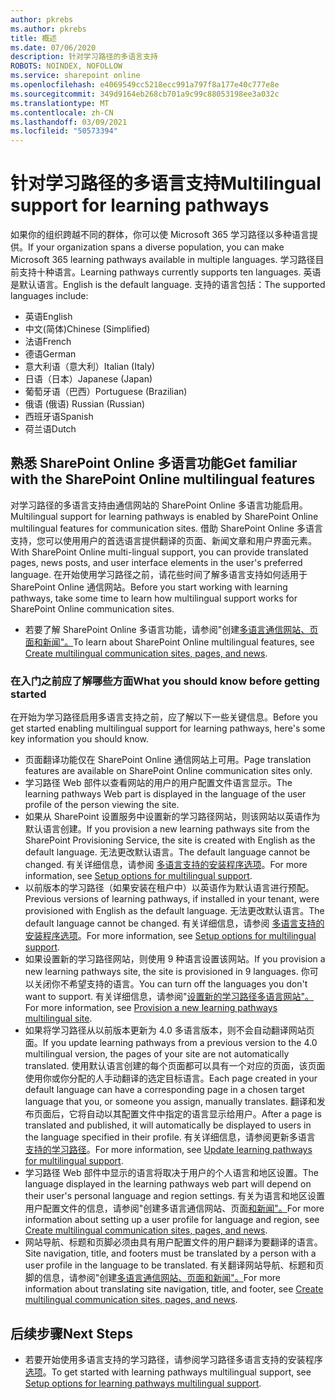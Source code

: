```yaml
---
author: pkrebs
ms.author: pkrebs
title: 概述
ms.date: 07/06/2020
description: 针对学习路径的多语言支持
ROBOTS: NOINDEX, NOFOLLOW
ms.service: sharepoint online
ms.openlocfilehash: e4069549cc5218ecc991a797f8a177e40c777e8e
ms.sourcegitcommit: 349d9164eb268cb701a9c99c88053198ee3a032c
ms.translationtype: MT
ms.contentlocale: zh-CN
ms.lasthandoff: 03/09/2021
ms.locfileid: "50573394"
---
```

# <a name="multilingual-support-for-learning-pathways"></a><span data-ttu-id="f8ef3-103">针对学习路径的多语言支持</span><span class="sxs-lookup"><span data-stu-id="f8ef3-103">Multilingual support for learning pathways</span></span>

<span data-ttu-id="f8ef3-104">如果你的组织跨越不同的群体，你可以使 Microsoft 365 学习路径以多种语言提供。</span><span class="sxs-lookup"><span data-stu-id="f8ef3-104">If your organization spans a diverse population, you can make Microsoft 365 learning pathways available in multiple languages.</span></span> <span data-ttu-id="f8ef3-105">学习路径目前支持十种语言。</span><span class="sxs-lookup"><span data-stu-id="f8ef3-105">Learning pathways currently supports ten languages.</span></span> <span data-ttu-id="f8ef3-106">英语是默认语言。</span><span class="sxs-lookup"><span data-stu-id="f8ef3-106">English is the default language.</span></span> <span data-ttu-id="f8ef3-107">支持的语言包括：</span><span class="sxs-lookup"><span data-stu-id="f8ef3-107">The supported languages include:</span></span>   

- <span data-ttu-id="f8ef3-108">英语</span><span class="sxs-lookup"><span data-stu-id="f8ef3-108">English</span></span>    
- <span data-ttu-id="f8ef3-109">中文(简体)</span><span class="sxs-lookup"><span data-stu-id="f8ef3-109">Chinese (Simplified)</span></span>
- <span data-ttu-id="f8ef3-110">法语</span><span class="sxs-lookup"><span data-stu-id="f8ef3-110">French</span></span>
- <span data-ttu-id="f8ef3-111">德语</span><span class="sxs-lookup"><span data-stu-id="f8ef3-111">German</span></span>
- <span data-ttu-id="f8ef3-112">意大利语（意大利）</span><span class="sxs-lookup"><span data-stu-id="f8ef3-112">Italian (Italy)</span></span>
- <span data-ttu-id="f8ef3-113">日语（日本）</span><span class="sxs-lookup"><span data-stu-id="f8ef3-113">Japanese (Japan)</span></span>
- <span data-ttu-id="f8ef3-114">葡萄牙语（巴西）</span><span class="sxs-lookup"><span data-stu-id="f8ef3-114">Portuguese (Brazilian)</span></span>
- <span data-ttu-id="f8ef3-115">俄语 (俄语) </span><span class="sxs-lookup"><span data-stu-id="f8ef3-115">Russian (Russian)</span></span>
- <span data-ttu-id="f8ef3-116">西班牙语</span><span class="sxs-lookup"><span data-stu-id="f8ef3-116">Spanish</span></span>
- <span data-ttu-id="f8ef3-117">荷兰语</span><span class="sxs-lookup"><span data-stu-id="f8ef3-117">Dutch</span></span>

## <a name="get-familiar-with-the-sharepoint-online-multilingual-features"></a><span data-ttu-id="f8ef3-118">熟悉 SharePoint Online 多语言功能</span><span class="sxs-lookup"><span data-stu-id="f8ef3-118">Get familiar with the SharePoint Online multilingual features</span></span>
<span data-ttu-id="f8ef3-119">对学习路径的多语言支持由通信网站的 SharePoint Online 多语言功能启用。</span><span class="sxs-lookup"><span data-stu-id="f8ef3-119">Multilingual support for learning pathways is enabled by SharePoint Online multilingual features for communication sites.</span></span>
<span data-ttu-id="f8ef3-120">借助 SharePoint Online 多语言支持，您可以使用用户的首选语言提供翻译的页面、新闻文章和用户界面元素。</span><span class="sxs-lookup"><span data-stu-id="f8ef3-120">With SharePoint Online multi-lingual support, you can provide translated pages, news posts, and user interface elements in the user's preferred language.</span></span> <span data-ttu-id="f8ef3-121">在开始使用学习路径之前，请花些时间了解多语言支持如何适用于 SharePoint Online 通信网站。</span><span class="sxs-lookup"><span data-stu-id="f8ef3-121">Before you start working with learning pathways, take some time to learn how multilingual support works for SharePoint Online communication sites.</span></span> 
- <span data-ttu-id="f8ef3-122">若要了解 SharePoint Online 多语言功能，请参阅"创建[多语言通信网站、页面和新闻"。](https://support.office.com/article/2bb7d610-5453-41c6-a0e8-6f40b3ed750c)</span><span class="sxs-lookup"><span data-stu-id="f8ef3-122">To learn about SharePoint Online multilingual features, see [Create multilingual communication sites, pages, and news](https://support.office.com/article/2bb7d610-5453-41c6-a0e8-6f40b3ed750c).</span></span> 

### <a name="what-you-should-know-before-getting-started"></a><span data-ttu-id="f8ef3-123">在入门之前应了解哪些方面</span><span class="sxs-lookup"><span data-stu-id="f8ef3-123">What you should know before getting started</span></span> 
<span data-ttu-id="f8ef3-124">在开始为学习路径启用多语言支持之前，应了解以下一些关键信息。</span><span class="sxs-lookup"><span data-stu-id="f8ef3-124">Before you get started enabling multilingual support for learning pathways, here's some key information you should know.</span></span> 

- <span data-ttu-id="f8ef3-125">页面翻译功能仅在 SharePoint Online 通信网站上可用。</span><span class="sxs-lookup"><span data-stu-id="f8ef3-125">Page translation features are available on SharePoint Online communication sites only.</span></span>
- <span data-ttu-id="f8ef3-126">学习路径 Web 部件以查看网站的用户的用户配置文件语言显示。</span><span class="sxs-lookup"><span data-stu-id="f8ef3-126">The learning pathways Web part is displayed in the language of the user profile of the person viewing the site.</span></span>   
- <span data-ttu-id="f8ef3-127">如果从 SharePoint 设置服务中设置新的学习路径网站，则该网站以英语作为默认语言创建。</span><span class="sxs-lookup"><span data-stu-id="f8ef3-127">If you provision a new learning pathways site from the SharePoint Provisioning Service, the site is created with English as the default language.</span></span> <span data-ttu-id="f8ef3-128">无法更改默认语言。</span><span class="sxs-lookup"><span data-stu-id="f8ef3-128">The default language cannot be changed.</span></span> <span data-ttu-id="f8ef3-129">有关详细信息，请参阅 [多语言支持的安装程序选项](https://docs.microsoft.com/office365/customlearning/custom_setupoptions_ml)。</span><span class="sxs-lookup"><span data-stu-id="f8ef3-129">For more information, see [Setup options for multilingual support](https://docs.microsoft.com/office365/customlearning/custom_setupoptions_ml).</span></span>
- <span data-ttu-id="f8ef3-130">以前版本的学习路径（如果安装在租户中）以英语作为默认语言进行预配。</span><span class="sxs-lookup"><span data-stu-id="f8ef3-130">Previous versions of learning pathways, if installed in your tenant, were provisioned with English as the default language.</span></span> <span data-ttu-id="f8ef3-131">无法更改默认语言。</span><span class="sxs-lookup"><span data-stu-id="f8ef3-131">The default language cannot be changed.</span></span> <span data-ttu-id="f8ef3-132">有关详细信息，请参阅 [多语言支持的安装程序选项](https://docs.microsoft.com/office365/customlearning/custom_setupoptions_ml)。</span><span class="sxs-lookup"><span data-stu-id="f8ef3-132">For more information, see [Setup options for multilingual support](https://docs.microsoft.com/office365/customlearning/custom_setupoptions_ml).</span></span>
- <span data-ttu-id="f8ef3-133">如果设置新的学习路径网站，则使用 9 种语言设置该网站。</span><span class="sxs-lookup"><span data-stu-id="f8ef3-133">If you provision a new learning pathways site, the site is provisioned in 9 languages.</span></span> <span data-ttu-id="f8ef3-134">你可以关闭你不希望支持的语言。</span><span class="sxs-lookup"><span data-stu-id="f8ef3-134">You can turn off the languages you don't want to support.</span></span> <span data-ttu-id="f8ef3-135">有关详细信息，请参阅"[设置新的学习路径多语言网站"。](https://docs.microsoft.com/office365/customlearning/custom_provision_ml)</span><span class="sxs-lookup"><span data-stu-id="f8ef3-135">For more information, see [Provision a new learning pathways multilingual site](https://docs.microsoft.com/office365/customlearning/custom_provision_ml).</span></span>  
- <span data-ttu-id="f8ef3-136">如果将学习路径从以前版本更新为 4.0 多语言版本，则不会自动翻译网站页面。</span><span class="sxs-lookup"><span data-stu-id="f8ef3-136">If you update learning pathways from a previous version to the 4.0 multilingual version, the pages of your site are not automatically translated.</span></span> <span data-ttu-id="f8ef3-137">使用默认语言创建的每个页面都可以具有一个对应的页面，该页面使用你或你分配的人手动翻译的选定目标语言。</span><span class="sxs-lookup"><span data-stu-id="f8ef3-137">Each page created in your default language can have a corresponding page in a chosen target language that you, or someone you assign, manually translates.</span></span> <span data-ttu-id="f8ef3-138">翻译和发布页面后，它将自动以其配置文件中指定的语言显示给用户。</span><span class="sxs-lookup"><span data-stu-id="f8ef3-138">After a page is translated and published, it will automatically be displayed to users in the language specified in their profile.</span></span> <span data-ttu-id="f8ef3-139">有关详细信息，请参阅更新多语言 [支持的学习路径](https://docs.microsoft.com/office365/customlearning/custom_update_ml)。</span><span class="sxs-lookup"><span data-stu-id="f8ef3-139">For more information, see [Update learning pathways for multilingual support](https://docs.microsoft.com/office365/customlearning/custom_update_ml).</span></span> 
- <span data-ttu-id="f8ef3-140">学习路径 Web 部件中显示的语言将取决于用户的个人语言和地区设置。</span><span class="sxs-lookup"><span data-stu-id="f8ef3-140">The language displayed in the learning pathways web part will depend on their user's personal language and region settings.</span></span> <span data-ttu-id="f8ef3-141">有关为语言和地区设置用户配置文件的信息，请参阅"创建多语言通信网站、页面[和新闻"。](https://support.office.com/article/2bb7d610-5453-41c6-a0e8-6f40b3ed750c)</span><span class="sxs-lookup"><span data-stu-id="f8ef3-141">For more information about setting up a user profile for language and region, see [Create multilingual communication sites, pages, and news](https://support.office.com/article/2bb7d610-5453-41c6-a0e8-6f40b3ed750c).</span></span> 
- <span data-ttu-id="f8ef3-142">网站导航、标题和页脚必须由具有用户配置文件的用户翻译为要翻译的语言。</span><span class="sxs-lookup"><span data-stu-id="f8ef3-142">Site navigation, title, and footers must be translated by a person with a user profile in the language to be translated.</span></span> <span data-ttu-id="f8ef3-143">有关翻译网站导航、标题和页脚的信息，请参阅"创建[多语言通信网站、页面和新闻"。](https://support.office.com/article/2bb7d610-5453-41c6-a0e8-6f40b3ed750c)</span><span class="sxs-lookup"><span data-stu-id="f8ef3-143">For more information about translating site navigation, title, and footer, see [Create multilingual communication sites, pages, and news](https://support.office.com/article/2bb7d610-5453-41c6-a0e8-6f40b3ed750c).</span></span>

## <a name="next-steps"></a><span data-ttu-id="f8ef3-144">后续步骤</span><span class="sxs-lookup"><span data-stu-id="f8ef3-144">Next Steps</span></span>
- <span data-ttu-id="f8ef3-145">若要开始使用多语言支持的学习路径，请参阅学习路径多语言支持的安装程序 [选项](https://docs.microsoft.com/office365/customlearning/custom_setupoptions_ml)。</span><span class="sxs-lookup"><span data-stu-id="f8ef3-145">To get started with learning pathways multilingual support, see [Setup options for learning pathways multilingual support](https://docs.microsoft.com/office365/customlearning/custom_setupoptions_ml).</span></span>